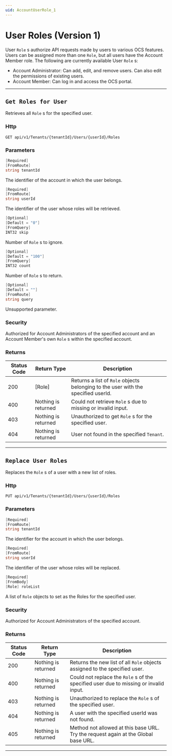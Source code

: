 ```yaml
---
uid: AccountUserRole_1
---
```


# User Roles (Version 1)

User `Role` s authorize API requests made by users to various OCS features. Users can be assigned more than one `Role`,
but all users have the Account Member role. The following are currently available User `Role` s:
- Account Administrator: Can add, edit, and remove users. Can also edit the permissions of existing users.
- Account Member: Can log in and access the OCS portal.


***

## `Get Roles for User`

Retrieves all `Role` s for the specified user.

### Http

`GET api/v1/Tenants/{tenantId}/Users/{userId}/Roles`


### Parameters

```csharp
[Required]
[FromRoute]
string tenantId
```

The identifier of the account in which the user belongs.
```csharp
[Required]
[FromRoute]
string userId
```

The identifier of the user whose roles will be retrieved.
```csharp
[Optional]
[Default = "0"]
[FromQuery]
INT32 skip
```

Number of `Role` s to ignore.
```csharp
[Optional]
[Default = "100"]
[FromQuery]
INT32 count
```

Number of `Role` s to return.
```csharp
[Optional]
[Default = ""]
[FromRoute]
string query
```

Unsupported parameter.


### Security

Authorized for Account Administrators of the specified account and an Account Member's own `Role` s within the specified account.

### Returns

| Status Code | Return Type | Description | 
 | --- | --- | ---  | 
| 200 | [Role] | Returns a list of `Role` objects belonging to the user with the specified userId. | 
| 400 | Nothing is returned | Could not retrieve `Role` s due to missing or invalid input. | 
| 403 | Nothing is returned | Unauthorized to get `Role` s for the specified user. | 
| 404 | Nothing is returned | User not found in the specified `Tenant`. | 


***

## `Replace User Roles`

Replaces the `Role` s of a user with a new list of roles.

### Http

`PUT api/v1/Tenants/{tenantId}/Users/{userId}/Roles`


### Parameters

```csharp
[Required]
[FromRoute]
string tenantId
```

The identifier for the account in which the user belongs.
```csharp
[Required]
[FromRoute]
string userId
```

The identifier of the user whose roles will be replaced.
```csharp
[Required]
[FromBody]
[Role] roleList
```

A list of `Role` objects to set as the Roles for the specified user.


### Security

Authorized for Account Administrators of the specified account.

### Returns

| Status Code | Return Type | Description | 
 | --- | --- | ---  | 
| 200 | Nothing is returned | Returns the new list of all `Role` objects assigned to the specified user. | 
| 400 | Nothing is returned | Could not replace the `Role` s of the specified user due to missing or invalid input. | 
| 403 | Nothing is returned | Unauthorized to replace the `Role` s of the specified user. | 
| 404 | Nothing is returned | A user with the specified userId was not found. | 
| 405 | Nothing is returned | Method not allowed at this base URL. Try the request again at the Global base URL. | 


***


